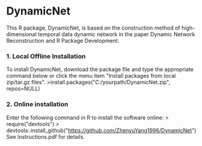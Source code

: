 # DynamicNet
This R package, DynamicNet, is based on the construction method of high-dimensional temporal data dynamic network in the paper Dynamic Network Reconstruction and R Package Development.

### 1. Local Offline Installation
To install DynamicNet, download the package file and type the appropriate command below or click the menu item "Install packages from local zip/tar.gz files".
    >install.packages("C:/yourpath/DynamicNet.zip", repos=NULL)  
### 2. Online installation
Enter the following command in R to install the software online:
    > require("devtools")
    > devtools::install_github("https://github.com/ZhenyuYang1996/DynamicNet")
See Instructions.pdf for details.
